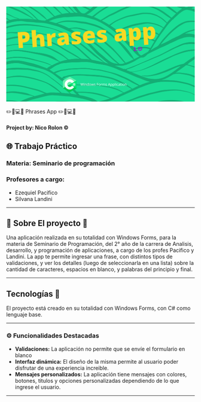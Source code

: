 ![Portada](https://github.com/Nico9934/Phrases_project/blob/master/Phrases_project/portada.png)

✏️​📝​💻​📣​​ Phrases App ​✏️​📝​💻​📣​

####  Project by: Nico Rolon ©️

## 🌐 Trabajo Práctico
### Materia: Seminario de programación 
### Profesores a cargo: 
  - Ezequiel Pacifico
  - Silvana Landini

***

## 🗿​ Sobre El proyecto 🗿​
Una aplicación realizada en su totalidad con Windows Forms, para la materia de Seminario de Programación, del 2° año de la carrera de Analisis, desarrollo, y programación de aplicaciones, a cargo de los profes Pacifico y Landini. 
La app te permite ingresar una frase, con distintos tipos de validaciones, y ver los detalles (luego de seleccionarla en una lista) sobre la cantidad de caracteres, espacios en blanco, y palabras del principio y final.

***

##  Tecnologías 🚶
El proyecto está creado en su totalidad con Windows Forms, con C# como lenguaje base. 

***

### ⚙️ Funcionalidades Destacadas
- **Validaciones:** La aplicación no permite que se envíe el formulario en blanco
- **Interfaz dinámica:** El diseño de la misma permite al usuario poder disfrutar de una experiencia increible. 
- **Mensajes personalizados:** La aplicación tiene mensajes con colores, botones, titulos y opciones personalizadas dependiendo de lo que ingrese el usuario.

***

